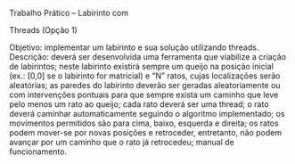 Trabalho Prático – Labirinto com

Threads (Opção 1)

Objetivo: implementar um labirinto e sua solução utilizando threads.
Descrição: deverá ser desenvolvida uma ferramenta que viabilize a
criação de labirintos; neste labirinto existirá sempre um queijo na
posição inicial (ex.: [0,0] se o labirinto for matricial) e “N” ratos, cujas
localizações serão aleatórias; as paredes do labirinto deverão ser
geradas aleatoriamente ou com intervenções pontuais para que sempre
exista um caminho que leve pelo menos um rato ao queijo; cada rato
deverá ser uma thread; o rato deverá caminhar automaticamente
seguindo o algoritmo implementado; os movimentos permitidos são
para cima, baixo, esquerda e direita; os ratos podem mover-se por
novas posições e retroceder, entretanto, não podem avançar por um
caminho que o rato já retrocedeu; manual de funcionamento.
